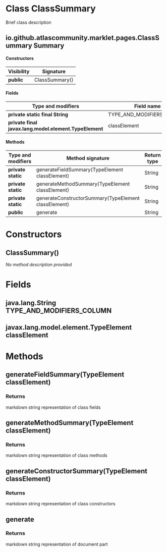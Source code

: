 Class ClassSummary
==================
Brief class description

io.github.atlascommunity.marklet.pages.ClassSummary Summary
-------
#### Constructors
| Visibility | Signature      |
| ---------- | -------------- |
| **public** | ClassSummary() |
#### Fields
| Type and modifiers                                     | Field name                |
| ------------------------------------------------------ | ------------------------- |
| **private static final String**                        | TYPE_AND_MODIFIERS_COLUMN |
| **private final javax.lang.model.element.TypeElement** | classElement              |
#### Methods
| Type and modifiers | Method signature                                     | Return type |
| ------------------ | ---------------------------------------------------- | ----------- |
| **private static** | generateFieldSummary(TypeElement classElement)       | String      |
| **private static** | generateMethodSummary(TypeElement classElement)      | String      |
| **private static** | generateConstructorSummary(TypeElement classElement) | String      |
| **public**         | generate                                             | String      |

Constructors
============
ClassSummary()
--------------
*No method description provided*



Fields
======
java.lang.String TYPE_AND_MODIFIERS_COLUMN
------------------------------------------

javax.lang.model.element.TypeElement classElement
-------------------------------------------------


Methods
=======
generateFieldSummary(TypeElement classElement)
----------------------------------------------


### Returns

markdown string representation of class fields


generateMethodSummary(TypeElement classElement)
-----------------------------------------------


### Returns

markdown string representation of class methods


generateConstructorSummary(TypeElement classElement)
----------------------------------------------------


### Returns

markdown string representation of class constructors


generate
--------


### Returns

markdown string representation of document part



